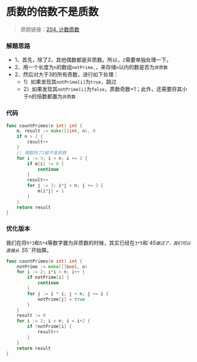 # 质数的倍数不是质数
> 原题链接：[204. 计数质数](https://leetcode-cn.com/problems/count-primes/)
### 解题思路
* 1、首先，除了2，其他偶数都是非质数。所以，``2``需要单独处理一下。
* 2、用一个长度为``n``的数组``notPrime,``，来存储``n``以内的数是否为``非质数``
* 2、然后对大于3的所有奇数，进行如下处理：
    * 1）如果发现其``notPrime[i]``为``true``，跳过
    * 2）如果发现其``notPrime[i]``为``false``，质数奇数+1；此外，还需要将其小于n的倍数都置为``非质数``
### 代码
```go
func countPrimes(n int) int {
	m, result := make([]int, n), 0
	if n > 2 {
		result++
	}
	// 偶数除了2都不是质数
	for i := 3; i < n; i += 2 {
		if m[i] != 0 {
			continue
		}
		result++
		for j := 3; i*j < n; j += 2 {
			m[i*j] = 1
		}
	}
	return result
}
```

### 优化版本
我们在将``5*3``和``5*4``等数字置为非质数的时候，其实已经在``3*5``和`4*5``做过了，我们可以直接从
``5*5``开始算。
```go
func countPrimes(n int) int {
	notPrime := make([]bool, n)
	for i := 2; i*i < n; i++ {
		if notPrime[i] {
			continue
		}
		for j := i * i; j < n; j += i {
			notPrime[j] = true
		}
	}
	result := 0
	for i := 2; i < n; i = i+2 {
		if !notPrime[i] {
			result++
		}
	}
	return result
}
```
